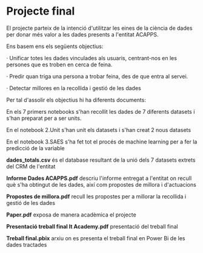 # Projecte final

El projecte parteix de la intenció d'utilitzar les eines de la ciència de dades per donar més valor a les dades presents a l'entitat ACAPPS.

Ens basem ens els següents objectius:

·	Unificar totes les dades vinculades als usuaris, centrant-nos en les persones que es troben en cerca de feina.

·	Predir quan triga una persona a trobar feina, des de que entra al servei. 

·	Detectar millores en la recollida i gestió de les dades

Per tal d'assolir els objectius hi ha diferents documents:

En els 7 primers notebooks s'han recollit les dades de 7 diferents datasets i s'han preparat per a ser units.

En el notebook 2.Unit s'han unit els datasets i s'han creat 2 nous datasets

En el notebook 3.SAES s'ha fet tot el procés de machine learning per a fer la predicció de la variable

**dades_totals.csv** és el database resultant de la unió dels 7 datasets extrets del CRM de l'entitat

**Informe Dades ACAPPS.pdf** descriu l'informe entregat a l'entitat on recull què s'ha obtingut de les dades, així com propostes de millora i d'actuacions

**Propostes de millora.pdf** recull les propostes per a millorar la recollida i gestió de les dades

**Paper.pdf** exposa de manera acadèmica el projecte

**Presentació treball final It Academy.pdf** presentació del treball final

**Treball final.pbix** arxiu on es presenta el treball final en Power Bi de les dades tractades
